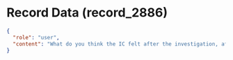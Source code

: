 # Record Data (record_2886)

```json
{
  "role": "user",
  "content": "What do you think the IC felt after the investigation, after the conseauences? "
}
```
